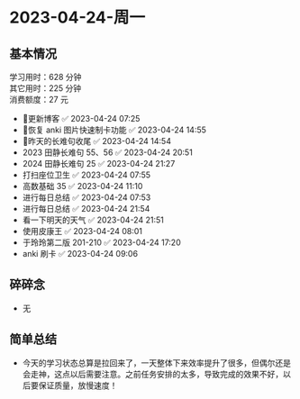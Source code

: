 # 2023-04-24-周一

## 基本情况

学习用时：628 分钟  
其它用时：225 分钟  
消费额度：27 元

-   📌更新博客 ✅ 2023-04-24 07:25
-   📌恢复 anki 图片快速制卡功能 ✅ 2023-04-24 14:55
-   📌昨天的长难句收尾 ✅ 2023-04-24 14:54
-   2023 田静长难句 55、56 ✅ 2023-04-24 20:51
-   2024 田静长难句 25 ✅ 2023-04-24 21:27
-   打扫座位卫生 ✅ 2023-04-24 07:55
-   高数基础 35 ✅ 2023-04-24 11:10
-   进行每日总结 ✅ 2023-04-24 07:53
-   进行每日总结 ✅ 2023-04-24 21:54
-   看一下明天的天气 ✅ 2023-04-24 21:51
-   使用皮康王 ✅ 2023-04-24 08:01
-   于玲玲第二版 201-210 ✅ 2023-04-24 17:20
-   anki 刷卡 ✅ 2023-04-24 09:06

## 碎碎念

- 无

## 简单总结

- 今天的学习状态总算是拉回来了，一天整体下来效率提升了很多，但偶尔还是会走神，这点以后需要注意。之前任务安排的太多，导致完成的效果不好，以后要保证质量，放慢速度！